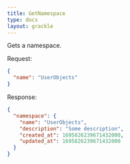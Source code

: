 ```yaml
---
title: GetNamespace
type: docs
layout: grackle
---
```


Gets a namespace.

Request:

```json
{
  "name": "UserObjects"
}
```

Response:

```json
{
  "namespace": {
    "name": "UserObjects",
    "description": "Some description",
    "created_at": 1695826239671432000,
    "updated_at": 1695826239671432000
  }
}
```

